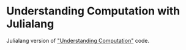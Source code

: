 # Understanding Computation with Julialang

Julialang version of ["Understanding Computation"](http://computationbook.com/) code.
